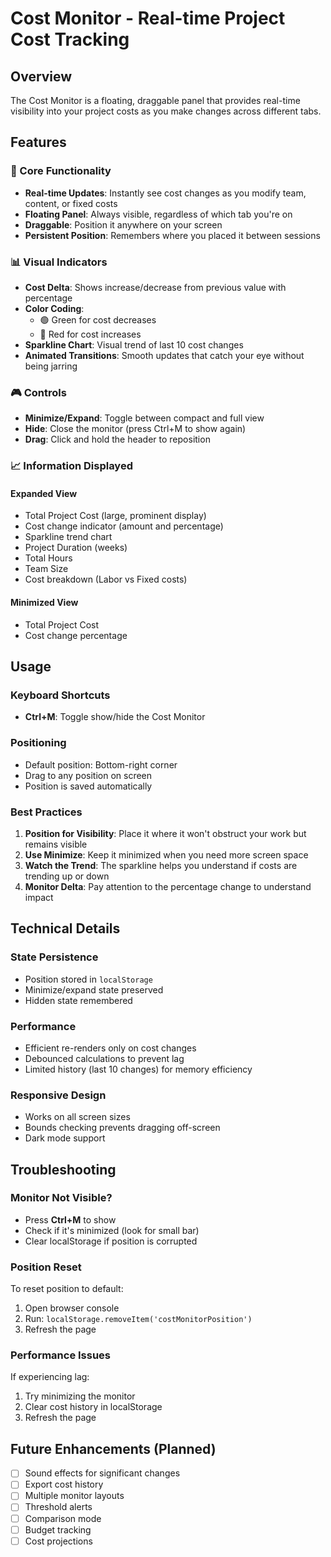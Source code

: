 # Cost Monitor - Real-time Project Cost Tracking

## Overview
The Cost Monitor is a floating, draggable panel that provides real-time visibility into your project costs as you make changes across different tabs.

## Features

### 🎯 Core Functionality
- **Real-time Updates**: Instantly see cost changes as you modify team, content, or fixed costs
- **Floating Panel**: Always visible, regardless of which tab you're on
- **Draggable**: Position it anywhere on your screen
- **Persistent Position**: Remembers where you placed it between sessions

### 📊 Visual Indicators
- **Cost Delta**: Shows increase/decrease from previous value with percentage
- **Color Coding**: 
  - 🟢 Green for cost decreases
  - 🔴 Red for cost increases
- **Sparkline Chart**: Visual trend of last 10 cost changes
- **Animated Transitions**: Smooth updates that catch your eye without being jarring

### 🎮 Controls
- **Minimize/Expand**: Toggle between compact and full view
- **Hide**: Close the monitor (press Ctrl+M to show again)
- **Drag**: Click and hold the header to reposition

### 📈 Information Displayed

#### Expanded View
- Total Project Cost (large, prominent display)
- Cost change indicator (amount and percentage)
- Sparkline trend chart
- Project Duration (weeks)
- Total Hours
- Team Size
- Cost breakdown (Labor vs Fixed costs)

#### Minimized View
- Total Project Cost
- Cost change percentage

## Usage

### Keyboard Shortcuts
- **Ctrl+M**: Toggle show/hide the Cost Monitor

### Positioning
- Default position: Bottom-right corner
- Drag to any position on screen
- Position is saved automatically

### Best Practices
1. **Position for Visibility**: Place it where it won't obstruct your work but remains visible
2. **Use Minimize**: Keep it minimized when you need more screen space
3. **Watch the Trend**: The sparkline helps you understand if costs are trending up or down
4. **Monitor Delta**: Pay attention to the percentage change to understand impact

## Technical Details

### State Persistence
- Position stored in `localStorage`
- Minimize/expand state preserved
- Hidden state remembered

### Performance
- Efficient re-renders only on cost changes
- Debounced calculations to prevent lag
- Limited history (last 10 changes) for memory efficiency

### Responsive Design
- Works on all screen sizes
- Bounds checking prevents dragging off-screen
- Dark mode support

## Troubleshooting

### Monitor Not Visible?
- Press **Ctrl+M** to show
- Check if it's minimized (look for small bar)
- Clear localStorage if position is corrupted

### Position Reset
To reset position to default:
1. Open browser console
2. Run: `localStorage.removeItem('costMonitorPosition')`
3. Refresh the page

### Performance Issues
If experiencing lag:
1. Try minimizing the monitor
2. Clear cost history in localStorage
3. Refresh the page

## Future Enhancements (Planned)
- [ ] Sound effects for significant changes
- [ ] Export cost history
- [ ] Multiple monitor layouts
- [ ] Threshold alerts
- [ ] Comparison mode
- [ ] Budget tracking
- [ ] Cost projections